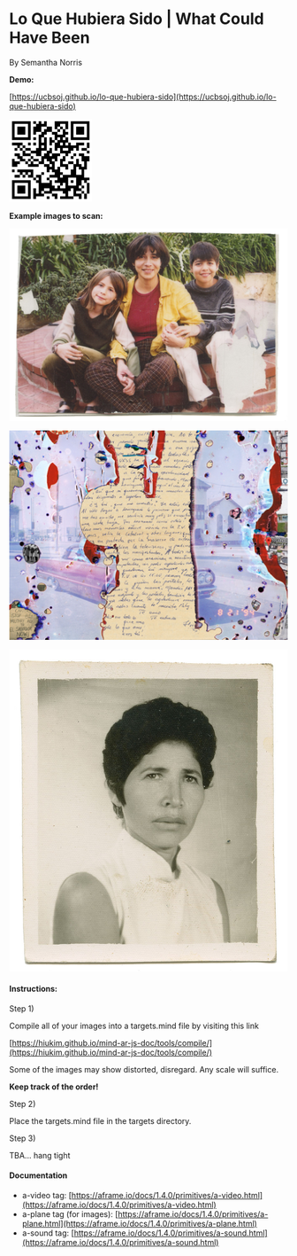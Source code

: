 Lo Que Hubiera Sido | What Could Have Been
============

By Semantha Norris

**Demo:**

[https://ucbsoj.github.io/lo-que-hubiera-sido](https://ucbsoj.github.io/lo-que-hubiera-sido)

<img src="/media/qr.png?raw=true" width="150" height="150" alt="QR code">

**Example images to scan:**

![Example 1](/media/hs1-target.jpg?raw=true "Example 1")

![Example 2](/media/hs2-target.jpg?raw=true "Example 2")

![Example 3](/media/hs3-target.jpg?raw=true "Example 3")


#### Instructions:

Step 1)

Compile all of your images into a targets.mind file by visiting this link

[https://hiukim.github.io/mind-ar-js-doc/tools/compile/](https://hiukim.github.io/mind-ar-js-doc/tools/compile/)

Some of the images may show distorted, disregard. Any scale will suffice. 

**Keep track of the order!**

Step 2)

Place the targets.mind file in the targets directory.

Step 3)

TBA... hang tight

#### Documentation

* a-video tag: [https://aframe.io/docs/1.4.0/primitives/a-video.html](https://aframe.io/docs/1.4.0/primitives/a-video.html)
* a-plane tag (for images): [https://aframe.io/docs/1.4.0/primitives/a-plane.html](https://aframe.io/docs/1.4.0/primitives/a-plane.html)
* a-sound tag: [https://aframe.io/docs/1.4.0/primitives/a-sound.html](https://aframe.io/docs/1.4.0/primitives/a-sound.html)

